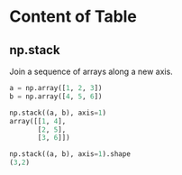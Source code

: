 


# Content of Table
## np.stack
Join a sequence of arrays along a new axis.
```python
a = np.array([1, 2, 3])
b = np.array([4, 5, 6])

np.stack((a, b), axis=1)
array([[1, 4],
       [2, 5],
       [3, 6]])

np.stack((a, b), axis=1).shape
(3,2)
```